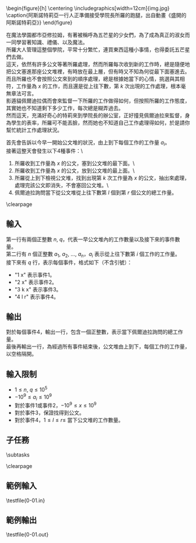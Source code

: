 #

\begin{figure}[h]
\centering
\includegraphics[width=12cm]{img.jpg}
\caption{阿斯諾特莉亞一行人正準備接受學院長所羅的跑腿，出自動畫《盛開的阿斯諾特莉亞》}
\end{figure}

在魔法學園都市亞修拉姆，有著被稱呼為五芒星的少女們，為了成為真正的淑女而一同學習著知識、禮儀、以及魔法。\
所羅大人管理這整個學院，平常十分繁忙，連買東西這種小事情，也得委託五芒星們去做。\
這天，依然有許多公文等著所羅處理，然而所羅每次收到新的工作時，總是隨便地把公文塞進那座公文堆裡，有時放在最上層，但有時又不知為何從最下面塞進去。\
而且所羅也不會按照公文來到的順序處理，總是根據她當下的心情，挑選與其相符，工作量為 $x$ 的工作，而且還是從上往下數，第 $k$ 次出現的工作處理，根本毫無章法可言。\
影遁貓佩爾迪拉偶而會來監督一下所羅的工作做得如何，但按照所羅的工作態度，其實她也不知道剩下多少工作，每次總是糊弄過去。\
然而這天，充滿好奇心的特莉來到學院長的辦公室，正好撞見佩爾迪拉來監督，身為學生的表率，所羅可不能丟臉，然而她也不知道自己工作處理得如何，於是請你幫忙統計工作處理狀況。

首先會告訴以今早一開始公文堆的狀況，由上到下每個工作的工作量 $a_i$。\
接著這整天會發生以下4種事件：\
1. 所羅收到工作量為 $x$ 的公文，塞到公文堆的最下面。\
2. 所羅收到工作量為 $x$ 的公文，放到公文堆的最上面。\
3. 所羅從上到下檢視公文堆，找到出現第 $k$ 次工作量為 $x$ 的公文，抽出來處理，處理完該公文即消失，不會塞回公文堆。\
4. 佩爾迪拉詢問當下從公文堆從上往下數第 $l$ 個到第 $r$ 個公文的總工作量。

\clearpage

## 輸入
第一行有兩個正整數 $n,~q$，代表一早公文堆內的工作數量以及接下來的事件數量。\
第二行有 $n$ 個正整數 $a_1,~a_2,~\dots,~a_n$，$a_i$ 表示從上往下數第 $i$ 個工作的工作量。\
接下來有 $q$ 行，表示每個事件，格式如下（不含引號）：

- "1 x" 表示事件1。
- "2 x" 表示事件2。
- "3 k x" 表示事件3。
- "4 l r" 表示事件4。

## 輸出
對於每個事件4，輸出一行，包含一個正整數，表示當下佩爾迪拉詢問的總工作量。\
最後再輸出一行，為經過所有事件結束後，公文堆由上到下，每個工作的工作量，以空格隔開。

## 輸入限制
- $1 \leq n,~q \leq 10^5$
- $-10^9 \leq a_i \leq 10^9$
- 對於事件1或事件2，$-10^9 \leq x \leq 10^9$
- 對於事件3，保證找得到公文。
- 對於事件4，$1 \leq l \leq r \leq$ 當下公文堆的工作數量。

## 子任務
\subtasks

\clearpage

## 範例輸入
\testfile{0-01.in}

## 範例輸出
\testfile{0-01.out}
